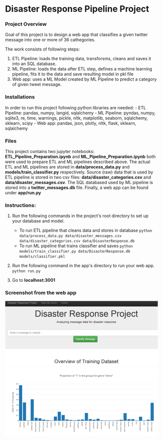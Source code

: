 # Disaster Response Pipeline Project

### Project Overview
Goal of this project is to design a web app that classifies a given twitter message into one or more of 36 cathegories. 

The work consists of following  steps:
1. ETL Pipeline: loads the training data, transforsms, cleans and saves it into an SQL database.
2. ML Pipeline: loads the data after ETL step, defines a machine learning pipeline, fits it to the data and save resulting model in pkl file
3. Web app: uses a ML Model created by ML Pipeline to predict a category of given tweet message.

### Installations

In order to run this project following python libraries are needed: 
    - ETL Pipeline: pandas, numpy, langid, sqlalchemy
    - ML Pipeline: pyndas, numpy, sqlite3, re, time, warnings, pickle, nltk, matplotlib, seaborn, sqlalchemy, sklearn, scipy
    - Web app: pandas, json, plotly, nltk, flask, sklearn, sqlalchemy
   
### Files
This project contains two jupyter notebooks: **ETL_Pipeline_Preparation.ipynb** and **ML_Pipeline_Preparation.ipynb** both were used to prepare ETL and ML pipelines described above. The actual ETL and ML pipelines are stored in  **data/process_data.py** and **models/train_classifier.py** respectively. Source (raw) data that is used by ETL pipeline is stored in two csv files: **data/disaster_categories.csv** and **data/disaster_messages.csv**. The SQL databased used by ML pipeline is stored into a **twitter_messages.db** file. Finally, a web app can be found under **app/run.py**

### Instructions:
1. Run the following commands in the project's root directory to set up your database and model.

    - To run ETL pipeline that cleans data and stores in database
        `python data/process_data.py data/disaster_messages.csv data/disaster_categories.csv data/DisasterResponse.db`
    - To run ML pipeline that trains classifier and saves
        `python models/train_classifier.py data/DisasterResponse.db models/classifier.pkl`

2. Run the following command in the app's directory to run your web app.
    `python run.py`

3. Go to **localhost:3001** 


### Screenshot from the web app
![](https://raw.githubusercontent.com/kondrash2206/Disaster_Response_ETL_ML_pipeline/master/screenshot.png)
